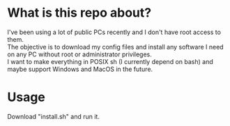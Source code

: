 # What is this repo about?
I've been using a lot of public PCs recently and I don't have root access to them.  
The objective is to download my config files and install any software I need on any PC without root or administrator privileges.  
I want to make everything in POSIX sh (I currently depend on bash) and maybe support Windows and MacOS in the future.

# Usage
Download "install.sh" and run it.